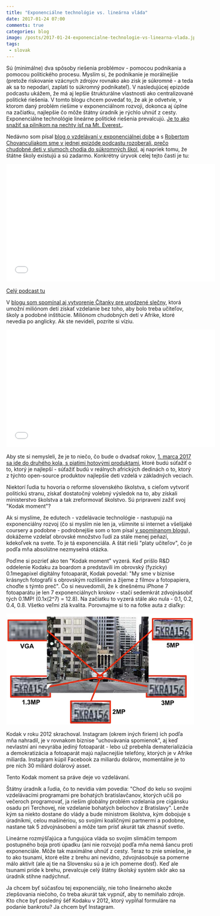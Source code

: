 ```yaml
---
title: "Exponenciálne technológie vs. lineárna vláda"
date: 2017-01-24 07:00
comments: true
categories: blog
image: /posts/2017-01-24-exponencialne-technologie-vs-linearna-vlada.jpg
tags:
 - slovak
---
```


Sú (minimálne) dva spôsoby riešenia problémov - pomocou podnikania a
pomocou politického procesu. Myslím si, že podnikanie je morálnejšie
(pretože riskovanie vzácnych zdrojov rovnako ako zisk je súkromné - a
teda ak sa to nepodarí, zaplatí to súkromný podnikateľ). V nasledujúcej
epizóde podcastu ukážem, že má aj lepšie štrukturálne vlastnosti ako
centralizované politické riešenia. V tomto blogu chcem povedať to, že ak
je odvetvie, v ktorom daný problém riešime v exponenciálnom rozvoji,
dokonca aj úplne na začiatku, najlepšie čo môže štátny úradník je rýchlo
uhnúť z cesty. Exponenciálne technológie lineárne politické riešenia
prevalcujú. [Je to ako snažiť sa pilníkom na nechty ísť na Mt.
Everest.](https://juraj.bednar.io/blog/2016/11/24/podpora-startupov-a-elektrickych-aut/).

<!--more-->

Nedávno som písal [blog o vzdelávaní v exponenciálnej
dobe](https://juraj.bednar.io/blog/2016/12/09/vzdelavanie/) a s [Robertom
Chovanculiakom sme v jednej epizóde podcastu rozoberali, prečo chudobné
deti v slumoch chodia do súkromných
škol](https://juraj.bednar.io/podcast/2017/01/02/robert-chovanculiak-o-sharing-economy/), aj napriek tomu, že štátne školy existujú a sú zadarmo. Konkrétny úryvok
celej tejto časti je tu:

<iframe width="560" height="315" src="//www.youtube-nocookie.com/embed/QkyIeFMinGo?rel=0" frameborder="0" allowfullscreen></iframe>

[Celý podcast tu](https://juraj.bednar.io/podcast/2017/01/02/robert-chovanculiak-o-sharing-economy/)


V [blogu som spomínal aj vytvorenie Čítanky pre urodzené slečny](https://juraj.bednar.io/blog/2016/12/09/vzdelavanie/), ktorá umožní miliónom detí získať vzdelanie bez toho, aby bolo treba učiteľov, školy a podobné inštitúcie. Miliónom chudobných detí v Afrike, ktoré nevedia po anglicky. Ak ste nevideli, pozrite si víziu.

<iframe width="560" height="315" src="//www.youtube-nocookie.com/embed/3Dnn7NFQPbQ?rel=0" frameborder="0" allowfullscreen></iframe>

Aby ste si nemysleli, že je to niečo, čo bude o dvadsať rokov, [1. marca
2017 sa ide do druhého kola, s piatimi hotovými
produktami](http://learning.xprize.org/about/schedule), ktoré budú
súťažiť o to, ktorý je najlepší - súťažiť budú v reálnych afrických
dedinách o to, ktorý z týchto open-source produktov najlepšie deti
vzdelá v základných veciach.

Niektorí ľudia tu hovoria o reforme slovenského školstva, s cieľom
vytvoriť politickú stranu, získať dostatočný volebný výsledok na to, aby
získali ministerstvo školstva a tak zreformovať školstvo. Sú pripravení
zažiť svoj "Kodak moment"?

Ak si myslíme, že edutech - vzdelávacie technológie - nastupujú na
exponenciálny rozvoj (čo si myslím nie len ja, všimnite si internet a
všelijaké coursery a podobne - podrobnejšie som o tom písal [v spomínanom
blogu](https://juraj.bednar.io/blog/2016/12/09/vzdelavanie/)), dokážeme
vzdelať obrovské množstvo ľudí za stále menej peňazí, kdekoľvek na
svete. To je tá exponenciála. A štát rieši "platy učiteľov", čo je podľa
mňa absolútne nezmyselná otázka.

Poďme si pozrieť ako ten "Kodak moment" vyzerá. Keď prišlo R&D oddelenie Kodaku za
boardom a predstavili im obrovský (fyzicky) 0.1megapixel digitálny
fotoaparát, Kodak povedal: "My sme v biznise krásnych fotografií s
obrovským rozlíšením a žijeme z filmov a fotopapiera, choďte s týmto
preč". Čo si neuvedomili, že k dnešnému iPhone 7 fotoaparátu je len 7
exponenciálnych krokov - stačí sedemkrát zdvojnásobiť tých 0.1MP!
(0.1x(2^7) = 12.8). Na začiatku to vyzerá stále ako nula - 0.1, 0.2,
0.4, 0.8. Všetko veľmi zlá kvalita. Porovnajme si to na fotke auta z
diaľky:

<img src="/images/posts/2017-01-24-exponencialne-technologie-vs-linearna-vlada-megapixels.jpg" alt="Porovnanie kvality fotografií"/>

Kodak v roku 2012 skrachoval. Instagram (okrem iných firiem) ich podľa mňa nahradil, je
v rovnakom biznise "uchovávania spomienok", aj keď nevlastní ani
nevyrába jediný fotoaparát - lebo už prebehla dematerializácia a
demokratizácia a fotoaparát majú najlacnejšie telefóny, ktorých je v
Afrike miliarda. Instagram kúpil Facebook za miliardu dolárov, momentálne je to
pre nich 30 miliárd dolárový asset.

Tento Kodak moment sa práve deje vo vzdelávaní.

Štátny úradník a ľudia, čo to nevidia vám povedia: "Choď do kelu so
svojimi vzdelávacími programami pre bohatých bratislavčanov, ktorých
učíš po večeroch programovať, ja riešim globálny problém vzdelania pre
cigánsku osadu pri Terchovej, nie vzdelanie bohatých belochov z
Bratislavy". Lenže kým sa niekto dostane do vlády a bude
ministrom školstva, kým dobojuje s úradníkmi, celou mašinériou, so
svojimi koaličnými partnermi a podobne, nastane tak 5 zdvojnásobení
a môže tam prísť akurát tak zhasnúť svetlo.

Lineárne rozmýšľajúca a fungujúca vláda so svojim slimáčim tempom postupného boja
proti úpadku (ani nie rozvoja) podľa mňa nemá šancu proti exponenciále. Môže tak maximálne
uhnúť z cesty. Teraz to znie smiešne, je to ako tsunami, ktoré ešte z
brehu ani nevidno, zdvojnásobuje sa pomerne málo aktivít (ale aj tie na
Slovensku sú a je ich pomerne dosť). Keď ale tsunami príde k brehu,
prevalcuje celý štátny školský systém skôr ako sa úradník stihne
nadýchnuť.

Ja chcem byť súčasťou tej exponenciály, nie toho lineárneho akože
zlepšovania niečoho, čo treba akurát tak vypnúť, aby to nemíňalo zdroje.
Kto chce byť posledný šéf Kodaku v 2012, ktorý vypĺňal formuláre na podanie
bankrotu? Ja chcem byť Instagram.
